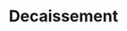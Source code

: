 ---
title: Decaissement
longTitle: 'Décaissement'
tags:
- gccommon
french:
- "[[Disbursements]]"
---